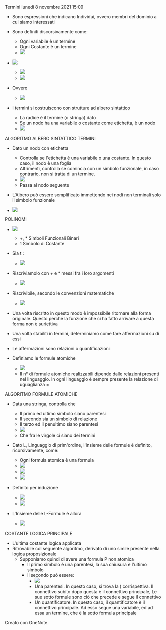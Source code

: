 Termini
lunedì 8 novembre 2021
15:09

- Sono espressioni che indicano Individui, ovvero membri del dominio a cui siamo interessati
- Sono definiti discorsivamente come:
    - Ogni variabile è un termine
    - Ogni Costante è un termine
    - ![](614662cbfc1443a983ac47ebfb42367d.png)
- ![](f268b6e99a5846bead0e1cf4fcfa7d84.png)
    - ![](eaed60e5f6c54194a5ec5efe7d6e357e.png)
    - ![](ddfc607f4d67437e831eab9fb0107985.png)
- Ovvero
    - ![](c6d5bcfc08594d7d837b268d5c944934.png)

- I termini si costruiscono con strutture ad albero sintattico
    - La radice è il termine (o stringa) dato
    - Se un nodo ha una variabile o costante come etichetta, è un nodo
    - ![](3f43be009e3f4eb3a88cb74d14b0a276.png)

ALGORITMO ALBERO SINTATTICO TERMINI

- Dato un nodo con etichetta
    - Controlla se l'etichetta è una variabile o una costante. In questo caso, il nodo è una foglia
    - Altrimenti, controlla se comincia con un simbolo funzionale, in caso contrario, non si tratta di un termine.
    - ![](31dbfdbb7e7f425d872c96329478e529.png)
    - Passa al nodo seguente

- L'Albero può essere semplificato immettendo nei nodi non terminali solo il simbolo funzionale
- ![](b4c38e29811d49959d41a8037732f6b7.png)

POLINOMI

- ![](c502e20a4aba4a33a23f3c0ee0cb5013.png)
    - +, * Simboli Funzionali Binari
    - 1 Simbolo di Costante

- Sia t :
    - ![](ff520e93b0f640e288cabda754c20bde.png)
- Riscriviamolo con + e * messi fra i loro argomenti
    - ![](29b093edcc904a49a1f3878ba47d9621.png)
- Riscrivibile, secondo le convenzioni matematiche
    - ![](1c6c8c218c0d46d097d0c9c3e534c25e.png)

- Una volta riscritto in questo modo è impossibile ritornare alla forma originale. Questo perché la funzione che ci ha fatto arrivare a questa forma non è suriettiva

- Una volta stabiliti in termini, determiniamo come fare affermazioni su di essi
- Le affermazioni sono relazioni o quantificazioni

- Definiamo le formule atomiche
    - ![](d3b07c86ecfc4477af6a4c77539889c4.png)
    - Il n° di formule atomiche realizzabili dipende dalle relazioni presenti nel linguaggio. In ogni linguaggio è sempre presente la relazione di uguaglianza =

ALGORITMO FORMULE ATOMICHE

- Data una stringa, controlla che
    - Il primo ed ultimo simbolo siano parentesi
    - Il secondo sia un simbolo di relazione
    - Il terzo ed il penultimo siano parentesi
    - ![](b8ab08653c6745229814813255c566f7.png)
    - Che fra le virgole ci siano dei termini

- Dato L, Linguaggio di prim'ordine, l'insieme delle formule è definito, ricorsivamente, come:
    - Ogni formula atomica è una formula
    - ![](64aaf02984044606bfc8c6297e4686ef.png)
    - ![](219e731f9aa34246b0c75e39236c7e0a.png)
    - ![](0844e69453454d4190245e765cc22496.png)
- Definito per induzione
    - ![](d5e021697a4d43f6916653f8892482aa.png)
    - ![](4bc63bbae55841a39418040de75ae2e4.png)
- L'Insieme delle L-Formule è allora
    - ![](c0a110134ba746328adf463e17ca8e52.png)

COSTANTE LOGICA PRINCIPALE

- L'ultima costante logica applicata
- Ritrovabile col seguente algoritmo, derivato di uno simile presente nella logica proposizionale
    - Supponiamo quindi di avere una formula P non atomica
        - Il primo simbolo è una parentesi, la sua chiusura è l'ultimo simbolo
        - Il secondo può essere:
            - ![](4d60c33523ed4d7e999f14e26c2a572b.png)
            - Una parentesi. In questo caso, si trova la ) corrispettiva. Il connettivo subito dopo questa è il connettivo principale, Le sue sotto formule sono ciò che precede e segue il connettivo
            - Un quantificatore. In questo caso, il quantificatore è il connettivo principale. Ad esso segue una variabile, ed ad essa un termine, che è la sotto formula principale

Creato con OneNote.